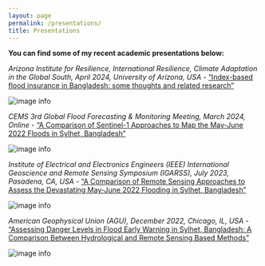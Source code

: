 ```yaml
---
layout: page
permalink: /presentations/
title: Presentations
---
```


**You can find some of my recent academic presentations below:**


_Arizona Institute for Resilience, International Resilience, Climate Adaptation in the Global South, April 2024, University of Arizona, USA_ - [“Index-based flood insurance in Bangladesh: some thoughts and related research”](https://drive.google.com/file/d/1wRE8XTevCgJKFCv-pfxtcQctm2ZZkwuH/view?usp=sharing)

![image info](../images/pres4.png "Presentation 4")


_CEMS 3rd Global Flood Forecasting & Monitoring Meeting, March 2024, Online_ - [“A Comparison of Sentinel-1 Approaches to Map the May-June 2022 Floods in Sylhet, Bangladesh”](https://drive.google.com/file/d/11eREHgtePGY5xNy7PuiQ7RjoXb6mNLKz/view?usp=sharing)

![image info](../images/pres3.png "Presentation 3")


_Institute of Electrical and Electronics Engineers (IEEE) International Geoscience and Remote Sensing Symposium (IGARSS), July 2023, Pasadena, CA, USA_ - [“A Comparison of Remote Sensing Approaches to Assess the Devastating May-June 2022 Flooding in Sylhet, Bangladesh”](https://drive.google.com/file/d/1WzTTe189PvqW6jx2WFvjMq3vR3rCYu3J/view?usp=sharing)


![image info](../images/pres2.PNG "Presentation 2")


_American Geophysical Union (AGU), December 2022, Chicago, IL, USA_ - [“Assessing Danger Levels in Flood Early Warning in Sylhet, Bangladesh: A Comparison Between Hydrological and Remote Sensing Based Methods”](https://drive.google.com/file/d/157xUysEYhqSzgEU3jW05oLFvkKjDsqNO/view?usp=sharing)


![image info](../images/pres1.PNG "Presentation 1")




